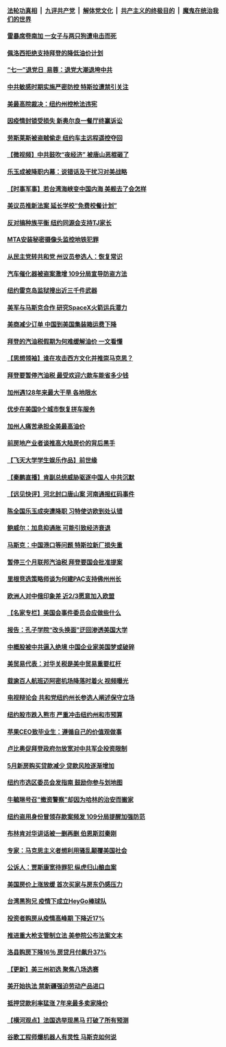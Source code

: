 ####  [法轮功真相](../../../../basic/blob/master/README.md?t=06240701) &nbsp;|&nbsp; [九评共产党](../../../../9ping.md/blob/master/README.md?t=06240701) &nbsp;|&nbsp; [解体党文化](../../../../jtdwh.md/blob/master/README.md?t=06240701)  &nbsp;|&nbsp; [共产主义的终极目的](../../../../gczydzjmd.md/blob/master/README.md?t=06240701) &nbsp;|&nbsp; [魔鬼在统治我们的世界](../../../../mgztzwmdsj.md/blob/master/README.md?t=06240701) 

#### [雷暴席卷南加 一女子与两只狗遭电击而死](../pages/nsc412/n13766180.md?t=06240701) 

#### [佩洛西拒绝支持拜登的降低油价计划](../pages/nsc412/n13766102.md?t=06240701) 

#### [“七一”退党日  易蓉：退党大潮退垮中共](../pages/nsc412/n13766116.md?t=06240701) 

#### [中共敏感时期实施严密防控 特斯拉遭禁引关注](../pages/nsc412/n13766096.md?t=06240701) 

#### [美最高院裁决：纽约州控枪法违宪](../pages/nsc412/n13766058.md?t=06240701) 

#### [因疫情封锁受损失 新奥尔良一餐厅终赢诉讼](../pages/nsc412/n13765898.md?t=06240701) 

#### [劳斯莱斯被盗贼偷走 纽约车主远程遥控夺回](../pages/nsc412/n13766036.md?t=06240701) 

#### [【微视频】中共鼓吹“夜经济” 被唐山恶棍砸了](../pages/nsc412/n13765927.md?t=06240701) 

#### [乐玉成被降职内幕：说错话及干扰习对美战略](../pages/nsc412/n13765372.md?t=06240701) 

#### [【时事军事】若台湾海峡变中国内海 美舰去了会怎样](../pages/nsc412/n13765307.md?t=06240701) 

#### [美议员推新法案 延长学校“免费校餐计划”](../pages/nsc412/n13765323.md?t=06240701) 

#### [反对搞种族平衡 纽约同源会支持TJ家长](../pages/nsc412/n13765630.md?t=06240701) 

#### [MTA安装秘密摄像头监控地铁犯罪](../pages/nsc412/n13765620.md?t=06240701) 

#### [从民主党转共和党 州议员参选人：恢复常识](../pages/nsc412/n13765628.md?t=06240701) 

#### [汽车催化器被盗案激增 109分局宣导防盗方法](../pages/nsc412/n13765617.md?t=06240701) 

#### [纽约雷克岛监狱搜出近三千件武器](../pages/nsc412/n13765624.md?t=06240701) 

#### [美军与马斯克合作 研究SpaceX火箭运兵潜力](../pages/nsc412/n13765587.md?t=06240701) 

#### [美商减少订单 中国到美国集装箱运费下降](../pages/nsc412/n13765508.md?t=06240701) 

#### [拜登的汽油税假期为何难缓解油价 一文看懂](../pages/nsc412/n13765513.md?t=06240701) 

#### [【思想领袖】谁在攻击西方文化并推崇马克思？](../pages/nsc412/n13740086.md?t=06240701) 

#### [拜登要暂停汽油税 最受欢迎六款车能省多少钱](../pages/nsc412/n13765362.md?t=06240701) 

#### [加州遇128年来最大干旱 各地限水](../pages/nsc412/n13765546.md?t=06240701) 

#### [优步在美国9个城市恢复拼车服务](../pages/nsc412/n13765541.md?t=06240701) 

#### [加州人痛苦承担全美最高油价](../pages/nsc412/n13765532.md?t=06240701) 

#### [前房地产业者谈推高大陆房价的背后黑手](../pages/nsc412/n13765393.md?t=06240701) 

#### [【飞天大学学生娱乐作品】前世缘](../pages/nsc412/n13765486.md?t=06240701) 

#### [【秦鹏直播】肯副总统威胁驱逐中国人 中共沉默](../pages/nsc412/n13765412.md?t=06240701) 

#### [【远见快评】河北封口唐山案 河南通报红码事件](../pages/nsc412/n13765401.md?t=06240701) 

#### [陈全国乐玉成突遭降职 习特使访欧到处认错](../pages/nsc412/n13763579.md?t=06240701) 

#### [鲍威尔：加息抑通胀 可能引致经济衰退](../pages/nsc412/n13765360.md?t=06240701) 

#### [马斯克：中国港口等问题 特斯拉新厂损失重](../pages/nsc412/n13765364.md?t=06240701) 

#### [暂停三个月联邦汽油税 拜登要国会批准提案](../pages/nsc412/n13764416.md?t=06240701) 

#### [里根竞选策略师谈为何建PAC支持佛州州长](../pages/nsc412/n13765212.md?t=06240701) 

#### [欧洲人对中俄印象差 近2/3愿意加入欧盟](../pages/nsc412/n13765290.md?t=06240701) 

#### [【名家专栏】美国会事件委员会应做些什么](../pages/nsc412/n13765192.md?t=06240701) 

#### [报告：孔子学院“改头换面”迂回渗透美国大学](../pages/nsc412/n13765285.md?t=06240701) 

#### [中概股被中共逼入绝境 中国企业家美国梦或破碎](../pages/nsc412/n13765287.md?t=06240701) 

#### [美贸易代表：对华关税是美中贸易重要杠杆](../pages/nsc412/n13765279.md?t=06240701) 

#### [载逾百人航班迈阿密机场降落时着火 视频曝光](../pages/nsc412/n13765245.md?t=06240701) 

#### [电视辩论会 共和党纽约州长参选人阐述保守立场](../pages/nsc412/n13764862.md?t=06240701) 

#### [纽约股市跌入熊市 严重冲击纽约州和市预算](../pages/nsc412/n13764847.md?t=06240701) 

#### [苹果CEO致毕业生：遵循自己的价值观做事](../pages/nsc412/n13765013.md?t=06240701) 

#### [卢比奥促拜登政府勿放宽对中共军企投资限制](../pages/nsc412/n13764949.md?t=06240701) 

#### [5月新房购买贷款减少 贷款风险逐渐增加](../pages/nsc412/n13764823.md?t=06240701) 

#### [纽约市选区委员会发指南 鼓励你参与划地图](../pages/nsc412/n13764870.md?t=06240701) 

#### [牛毓琳号召“撤资警察”却因为哈林的治安而搬家](../pages/nsc412/n13764866.md?t=06240701) 

#### [纽约盗用身份冒领存款案频发 109分局提醒加强防范](../pages/nsc412/n13764868.md?t=06240701) 

#### [布林肯对华讲话被一删再删 伯恩斯怼秦刚](../pages/nsc412/n13764796.md?t=06240701) 

#### [专家：马克思主义者想利用骚乱颠覆美国社会](../pages/nsc412/n13764739.md?t=06240701) 

#### [公诉人：贾斯康宽待罪犯 纵虎归山酿血案](../pages/nsc412/n13764791.md?t=06240701) 

#### [美国房价上涨放缓 首次买家与房东仍感压力](../pages/nsc412/n13764776.md?t=06240701) 

#### [台湾黑狗兄 疫情下成立HeyGo棒球队](../pages/nsc412/n13764725.md?t=06240701) 

#### [投资者购房从疫情高峰期 下降近17%](../pages/nsc412/n13764709.md?t=06240701) 

#### [推进重大枪支管制立法 美参院公布法案文本](../pages/nsc412/n13764690.md?t=06240701) 

#### [洛县购房下降16％ 房贷月付飙升37%](../pages/nsc412/n13764686.md?t=06240701) 

#### [【更新】美三州初选 聚焦八场选赛](../pages/nsc412/n13764424.md?t=06240701) 

#### [美开始执法 禁新疆强迫劳动产品进口](../pages/nsc412/n13764649.md?t=06240701) 

#### [抵押贷款利率猛涨 7年来最多卖家降价](../pages/nsc412/n13764677.md?t=06240701) 

#### [【横河观点】法国选举现黑马 打破了所有预测](../pages/nsc412/n13764591.md?t=06240701) 

#### [谷歌工程师爆机器人有灵性 马斯克如何说](../pages/nsc412/n13764497.md?t=06240701) 

